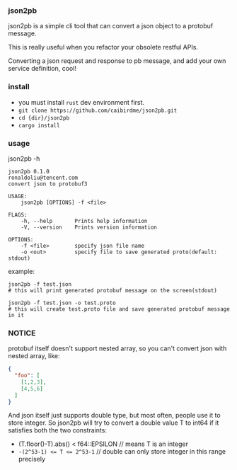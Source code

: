 ### json2pb
json2pb is a simple cli tool that can convert a json object to a protobuf message.

This is really useful when you refactor your obsolete restful APIs.

Converting a json request and response to pb message, and add your own service definition, cool!

### install
* you must install `rust` dev environment first.
* `git clone https://github.com/caibirdme/json2pb.git`
* `cd {dir}/json2pb`
* `cargo install`

### usage
json2pb -h

```
json2pb 0.1.0
ronaldoliu@tencent.com
convert json to protobuf3

USAGE:
    json2pb [OPTIONS] -f <file>

FLAGS:
    -h, --help       Prints help information
    -V, --version    Prints version information

OPTIONS:
    -f <file>        specify json file name
    -o <out>         specify file to save generated proto(default: stdout)

```

example:
```
json2pb -f test.json
# this will print generated protobuf message on the screen(stdout)
```

```
json2pb -f test.json -o test.proto
# this will create test.proto file and save generated protobuf message in it
```

### NOTICE
protobuf itself doesn't support nested array, so you can't convert json with nested array, like:
```json
{
  "foo": [
    [1,2,3],
    [4,5,6]
  ]
}
```

And json itself just supports double type, but most often, people use it to store integer.
So json2pb will try to convert a double value T to int64 if it satisfies both the two constraints:
* (T.floor()-T).abs() < f64::EPSILON // means T is an integer
* `-(2^53-1) <= T <= 2^53-1`  // double can only store integer in this range precisely
